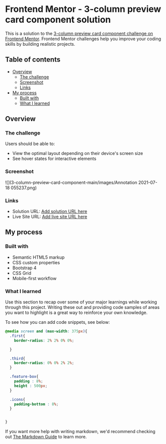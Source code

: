 # Frontend Mentor - 3-column preview card component solution

This is a solution to the [3-column preview card component challenge on Frontend Mentor](https://www.frontendmentor.io/challenges/3column-preview-card-component-pH92eAR2-). Frontend Mentor challenges help you improve your coding skills by building realistic projects. 

## Table of contents

- [Overview](#overview)
  - [The challenge](#the-challenge)
  - [Screenshot](#screenshot)
  - [Links](#links)
- [My process](#my-process)
  - [Built with](#built-with)
  - [What I learned](#what-i-learned)
 


## Overview

### The challenge

Users should be able to:

- View the optimal layout depending on their device's screen size
- See hover states for interactive elements

### Screenshot

![](3-column-preview-card-component-main/images/Annotation 2021-07-18 055237.png)


### Links

- Solution URL: [Add solution URL here](https://your-solution-url.com)
- Live Site URL: [Add live site URL here](https://your-live-site-url.com)

## My process

### Built with

- Semantic HTML5 markup
- CSS custom properties
- Bootstrap 4
- CSS Grid
- Mobile-first workflow


### What I learned

Use this section to recap over some of your major learnings while working through this project. Writing these out and providing code samples of areas you want to highlight is a great way to reinforce your own knowledge.

To see how you can add code snippets, see below:


```css
@media screen and (max-width: 375px){
  .first{
    border-radius: 2% 2% 0% 0%;

  }

  .third{
    border-radius: 0% 0% 2% 2%;
  }

  .feature-box{
    padding : 8%;
    height : 500px;
  }

  .icons{
    padding-bottom : 8%;
  }


}
```

If you want more help with writing markdown, we'd recommend checking out [The Markdown Guide](https://www.markdownguide.org/) to learn more.



